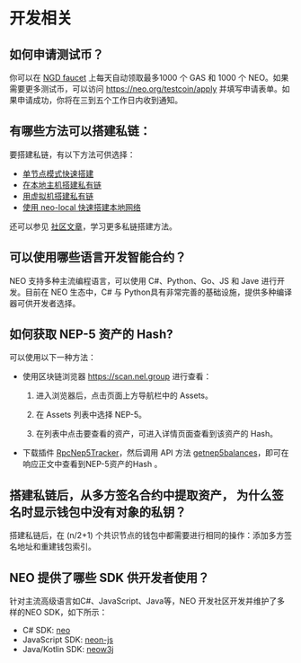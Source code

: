 # 开发相关

## 如何申请测试币？

你可以在 [NGD faucet](https://neowish.ngd.network/) 上每天自动领取最多1000 个 GAS 和 1000 个 NEO。如果需要更多测试币，可以访问 https://neo.org/testcoin/apply 并填写申请表单。如果申请成功，你将在三到五个工作日内收到通知。

## 有哪些方法可以搭建私链：

要搭建私链，有以下方法可供选择：

- [单节点模式快速搭建](../../docs/zh-cn/network/private-chain/solo.md)
- [在本地主机搭建私有链](../../docs/zh-cn/network/private-chain/private-chain2.md)
- [用虚拟机搭建私有链](../../docs/zh-cn/network/private-chain/private-chain.md)
- [使用 neo-local 快速搭建本地网络](../../docs/zh-cn/network/private-chain/neolocal.md)

还可以参见 [社区文章](../../articles/zh-cn/index.md)，学习更多私链搭建方法。

## 可以使用哪些语言开发智能合约？

NEO 支持多种主流编程语言，可以使用 C#、Python、Go、JS 和 Jave 进行开发。目前在 NEO 生态中，C# 与 Python具有非常完善的基础设施，提供多种编译器可供开发者选择。

## 如何获取 NEP-5 资产的 Hash?

可以使用以下一种方法：

- 使用区块链浏览器 https://scan.nel.group 进行查看：

  1. 进入浏览器后，点击页面上方导航栏中的 Assets。 

  2. 在 Assets 列表中选择 NEP-5。

  3. 在列表中点击要查看的资产，可进入详情页面查看到该资产的 Hash。
- 下载插件 [RpcNep5Tracker](https://github.com/neo-project/neo-plugins/releases/download/v2.10.2/RpcNep5Tracker.zip)，然后调用 API 方法 [getnep5balances](../../docs/zh-cn/reference/rpc/latest-version/api/getmetricblocktimestamp.md)，即可在响应正文中查看到NEP-5资产的Hash 。

## 搭建私链后，从多方签名合约中提取资产， 为什么签名时显示钱包中没有对象的私钥？

搭建私链后，在 (n/2+1) 个共识节点的钱包中都需要进行相同的操作：添加多方签名地址和重建钱包索引。

## NEO 提供了哪些 SDK 供开发者使用？

针对主流高级语言如C#、JavaScript、Java等，NEO 开发社区开发并维护了多样的NEO SDK，如下所示：

- C# SDK: [neo](https://github.com/neo-project/neo)
- JavaScript SDK: [neon-js](http://cityofzion.io/neon-js/)
- Java/Kotlin SDK: [neow3j](https://github.com/neow3j)